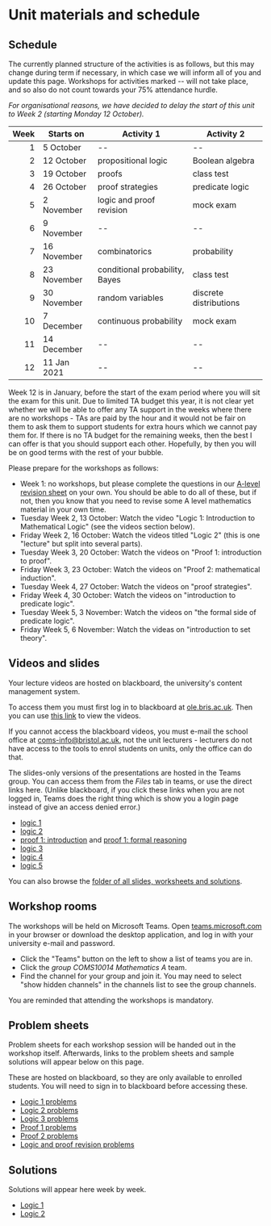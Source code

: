 # Unit materials and schedule

## Schedule

The currently planned structure of the activities is as follows, but this may change during term if necessary, in which case we will inform all of you and update this page. Workshops for activities marked -- will not take place, and so also do not count towards your 75% attendance hurdle.

_For organisational reasons, we have decided to delay the start of this unit to Week 2 (starting Monday 12 October)._

| Week | Starts on   | Activity 1                     | Activity 2             |
|-----:|-------------|--------------------------------|------------------------|
|    1 |  5 October  | --                             | --                     |
|    2 | 12 October  | propositional logic            | Boolean algebra        |
|    3 | 19 October  | proofs                         | class test             |
|    4 | 26 October  | proof strategies               | predicate logic        |
|    5 |  2 November | logic and proof revision       | mock exam              |
|    6 |  9 November | --                             | --                     |
|    7 | 16 November | combinatorics                  | probability            |
|    8 | 23 November | conditional probability, Bayes | class test             |
|    9 | 30 November | random variables               | discrete distributions |
|   10 |  7 December | continuous probability         | mock exam              |
|   11 | 14 December | --                             | --                     |
|   12 | 11 Jan 2021 | --                             | --                     |

Week 12 is in January, before the start of the exam period where you will sit the exam for this unit. Due to limited TA budget this year, it is not clear yet whether we will be able to offer any TA support in the weeks where there are no workshops - TAs are paid by the hour and it would not be fair on them to ask them to support students for extra hours which we cannot pay them for. If there is no TA budget for the remaining weeks, then the best I can offer is that you should support each other. Hopefully, by then you will be on good terms with the rest of your bubble.

Please prepare for the workshops as follows:

  * Week 1: no workshops, but please complete the questions in our [A-level revision sheet](files/a-level-revision.pdf) on your own. You should be able to do all of these, but if not, then you know that you need to revise some A level mathematics material in your own time.
  * Tuesday Week 2, 13 October: Watch the video "Logic 1: Introduction to Mathematical Logic" (see the videos section below).
  * Friday Week 2, 16 October: Watch the videos titled "Logic 2" (this is one "lecture" but split into several parts).
  * Tuesday Week 3, 20 October: Watch the videos on "Proof 1: introduction to proof".
  * Friday Week 3, 23 October: Watch the videos on "Proof 2: mathematical induction".
  * Tuesday Week 4, 27 October: Watch the videos on "proof strategies".
  * Friday Week 4, 30 October: Watch the videos on "introduction to predicate logic".
  * Tuesday Week 5, 3 November: Watch the videos on "the formal side of predicate logic".
  * Friday Week 5, 6 November: Watch the videas on "introduction to set theory".

## Videos and slides

Your lecture videos are hosted on blackboard, the university's content management system.

To access them you must first log in to blackboard at [ole.bris.ac.uk](https://ole.bristol.ac.uk). Then you can use [this link](https://www.ole.bris.ac.uk/webapps/blackboard/content/listContent.jsp?course_id=_240774_1&content_id=_4562298_1) to view the videos.

If you cannot access the blackboard videos, you must e-mail the school office at coms-info@bristol.ac.uk, not the unit lecturers - lecturers do not have access to the tools to enrol students on units, only the office can do that.

The slides-only versions of the presentations are hosted in the Teams group. You can access them from the _Files_ tab in teams, or use the direct links here. (Unlike blackboard, if you click these links when you are not logged in, Teams does the right thing which is show you a login page instead of give an access denied error.)


  * [logic 1](https://uob.sharepoint.com/teams/grp-COMS10014MathematicsA102/Shared%20Documents/General/SLIDES/logic-1-6up.pdf)
  * [logic 2](https://uob.sharepoint.com/teams/grp-COMS10014MathematicsA102/Shared%20Documents/General/SLIDES/logic-2-6up.pdf)
  * [proof 1: introduction](https://uob.sharepoint.com/teams/grp-COMS10014MathematicsA102/Shared%20Documents/General/SLIDES/proof-1-introduction-to-proof-narrated_v3-plain.pdf) and [proof 1: formal reasoning](https://uob.sharepoint.com/teams/grp-COMS10014MathematicsA102/Shared%20Documents/General/SLIDES/proof-1-formal-reasoning-narrated_v3-plain.pdf)
  * [logic 3](https://uob.sharepoint.com/teams/grp-COMS10014MathematicsA102/Shared%20Documents/General/SLIDES/logic-3-6up.pdf)
  * [logic 4](https://uob.sharepoint.com/teams/grp-COMS10014MathematicsA102/Shared%20Documents/General/SLIDES/logic-4-6up.pdf)
  * [logic 5](https://uob.sharepoint.com/teams/grp-COMS10014MathematicsA102/Shared%20Documents/General/SLIDES/logic-5-6up.pdf)

You can also browse the [folder of all slides, worksheets and solutions](https://uob.sharepoint.com/teams/grp-COMS10014MathematicsA102/Shared%20Documents/General/).

## Workshop rooms

The workshops will be held on Microsoft Teams. Open [teams.microsoft.com](http://teams.microsoft.com/) in your browser or download the desktop application, and log in with your university e-mail and password. 

  - Click the "Teams" button on the left to show a list of teams you are in.
  - Click the _group COMS10014 Mathematics A_ team.
  - Find the channel for your group and join it. You may need to select "show hidden channels" in the channels list to see the group channels.

You are reminded that attending the workshops is mandatory.

## Problem sheets

Problem sheets for each workshop session will be handed out in the workshop itself. Afterwards, links to the problem sheets and sample solutions will appear below on this page.

These are hosted on blackboard, so they are only available to enrolled students. You will need to sign in to blackboard before accessing these.

  * [Logic 1 problems](https://uob.sharepoint.com/teams/grp-COMS10014MathematicsA102/Shared%20Documents/General/WORKSHEETS/logic-1-WS.pdf)
  * [Logic 2 problems](https://uob.sharepoint.com/teams/grp-COMS10014MathematicsA102/Shared%20Documents/General/WORKSHEETS/logic-2-WS.pdf)
  * [Logic 3 problems](https://uob.sharepoint.com/teams/grp-COMS10014MathematicsA102/Shared%20Documents/General/WORKSHEETS/logic-3-WS.pdf)
  * [Proof 1 problems](https://uob.sharepoint.com/teams/grp-COMS10014MathematicsA102/Shared%20Documents/General/WORKSHEETS/proof-1-WS.pdf)
  * [Proof 2 problems](https://uob.sharepoint.com/teams/grp-COMS10014MathematicsA102/Shared%20Documents/General/WORKSHEETS/proof-2-WS.pdf)
  * [Logic and proof revision problems](https://uob.sharepoint.com/teams/grp-COMS10014MathematicsA102/Shared%20Documents/General/WORKSHEETS/logic-and-proof-WS.pdf)

## Solutions

Solutions will appear here week by week.

  * [Logic 1](https://uob.sharepoint.com/teams/grp-COMS10014MathematicsA102/Shared%20Documents/General/SOLUTIONS/logic-1-SOL.pdf)
  * [Logic 2](https://uob.sharepoint.com/teams/grp-COMS10014MathematicsA102/Shared%20Documents/General/SOLUTIONS/logic-2-SOL.pdf)
